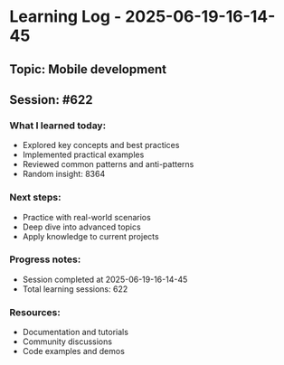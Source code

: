 # Learning Log - 2025-06-19-16-14-45

## Topic: Mobile development
## Session: #622

### What I learned today:
- Explored key concepts and best practices
- Implemented practical examples  
- Reviewed common patterns and anti-patterns
- Random insight: 8364

### Next steps:
- Practice with real-world scenarios
- Deep dive into advanced topics
- Apply knowledge to current projects

### Progress notes:
- Session completed at 2025-06-19-16-14-45
- Total learning sessions: 622

### Resources:
- Documentation and tutorials
- Community discussions
- Code examples and demos
